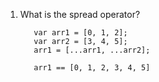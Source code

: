 1. What is the spread operator?
    
          var arr1 = [0, 1, 2];
          var arr2 = [3, 4, 5];
          arr1 = [...arr1, ...arr2];

          arr1 == [0, 1, 2, 3, 4, 5]
